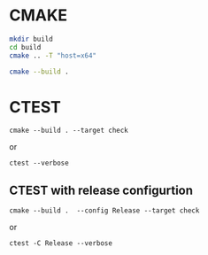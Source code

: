 # CMAKE

```sh
mkdir build
cd build
cmake .. -T "host=x64"

cmake --build .
```


# CTEST
```
cmake --build . --target check
```
or
```
ctest --verbose
```

## CTEST with release configurtion
```
cmake --build .  --config Release --target check
```
or
```
ctest -C Release --verbose
```
